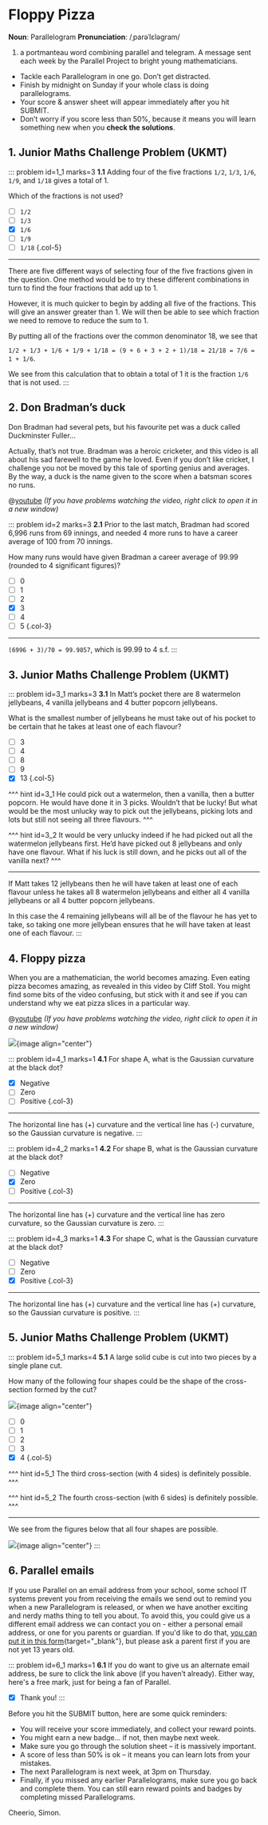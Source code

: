 # Floppy Pizza

<div class="dictionary">

__Noun__: Parallelogram
__Pronunciation__: /ˌparəˈlɛləɡram/

1. a portmanteau word combining parallel and telegram. A message sent each
week by the Parallel Project to bright young mathematicians.

</div>

*	Tackle each Parallelogram in one go. Don’t get distracted.
*	Finish by midnight on Sunday if your whole class is doing parallelograms.
*	Your score & answer sheet will appear immediately after you hit SUBMIT.
*	Don’t worry if you score less than 50%, because it means you will learn something new when you __check the solutions__.


## 1. Junior Maths Challenge Problem (UKMT)
<!--- 2018 (10) --->

::: problem id=1_1 marks=3
__1.1__ Adding four of the five fractions `1/2`, `1/3`, `1/6`, `1/9`, and `1/18` gives a total of 1.  

Which of the fractions is not used?

* [ ] `1/2`
* [ ] `1/3`
* [x] `1/6`
* [ ] `1/9`
* [ ] `1/18`
{.col-5}

---

There are five different ways of selecting four of the five fractions given in the question. One method would be to try these different combinations in turn to find the four fractions that add up to 1.  

However, it is much quicker to begin by adding all five of the fractions. This will give an answer greater than 1. We will then be able to see which fraction we need to remove to reduce the sum to 1.  

By putting all of the fractions over the common denominator 18, we see that

`1/2 + 1/3 + 1/6 + 1/9 + 1/18 = (9 + 6 + 3 + 2 + 1)/18 = 21/18 = 7/6 = 1 + 1/6`.  

We see from this calculation that to obtain a total of 1 it is the fraction `1/6` that is not used.
:::


## 2. Don Bradman’s duck

Don Bradman had several pets, but his favourite pet was a duck called Duckminster Fuller...

Actually, that’s not true. Bradman was a heroic cricketer, and this video is all about his sad farewell to the game he loved. Even if you don’t like cricket, I challenge you not be moved by this tale of sporting genius and averages. By the way, a duck is the name given to the score when a batsman scores no runs.

@[youtube](A8Tiba3h9Fw?rel=0) _(If you have problems watching the video, right click to open it in a new window)_

::: problem id=2 marks=3
__2.1__ Prior to the last match, Bradman had scored 6,996 runs from 69 innings, and needed 4 more runs to have a career average of 100 from 70 innings.  

How many runs would have given Bradman a career average of 99.99 (rounded to 4 significant figures)?

* [ ] 0
* [ ] 1
* [ ] 2
* [x] 3
* [ ] 4
* [ ] 5
{.col-3}

---

`(6996 + 3)/70 = 99.9857`, which is 99.99 to 4 s.f.
:::


## 3. Junior Maths Challenge Problem (UKMT)
<!--- 2009 (15) --->

::: problem id=3_1 marks=3
__3.1__ In Matt’s pocket there are 8 watermelon jellybeans, 4 vanilla jellybeans and 4 butter popcorn jellybeans.

What is the smallest number of jellybeans he must take out of his pocket to be certain that he takes at least one of each flavour?

* [ ] 3
* [ ] 4
* [ ] 8
* [ ] 9
* [x] 13
{.col-5}

^^^ hint id=3_1
He could pick out a watermelon, then a vanilla, then a butter popcorn. He would have done it in 3 picks. Wouldn’t that be lucky! But what would be the most unlucky way to pick out the jellybeans, picking lots and lots but still not seeing all three flavours.
^^^

^^^ hint id=3_2
It would be very unlucky indeed if he had picked out all the watermelon jellybeans first. He’d have picked out 8 jellybeans and only have one flavour. What if his luck is still down, and he picks out all of the vanilla next?
^^^

---

If Matt takes 12 jellybeans then he will have taken at least one of each flavour unless he takes all 8 watermelon jellybeans and either all 4 vanilla jellybeans or all 4 butter popcorn jellybeans.

In this case the 4 remaining jellybeans will all be of the flavour he has yet to take, so taking one more jellybean ensures that he will have taken at least one of each flavour.
:::


## 4. Floppy pizza

When you are a mathematician, the world becomes amazing. Even eating pizza becomes amazing, as revealed in this video by Cliff Stoll. You might find some bits of the video confusing, but stick with it and see if you can understand why we eat pizza slices in a particular way.

@[youtube](gi-TBlh44gY?rel=0) _(If you have problems watching the video, right click to open it in a new window)_

![](/resources/8-39-floppy-pizza/4-gaussian-curvature.png){image align="center"}

::: problem id=4_1 marks=1
__4.1__ For shape A, what is the Gaussian curvature at the black dot?

* [x] Negative
* [ ] Zero
* [ ] Positive
{.col-3}

---

The horizontal line has (+) curvature and the vertical line has (-) curvature, so the Gaussian curvature is negative.
:::

::: problem id=4_2 marks=1
__4.2__ For shape B, what is the Gaussian curvature at the black dot?

* [ ] Negative
* [x] Zero
* [ ] Positive
{.col-3}

---

The horizontal line has (+) curvature and the vertical line has zero curvature, so the Gaussian curvature is zero.
:::

::: problem id=4_3 marks=1
__4.3__ For shape C, what is the Gaussian curvature at the black dot?

* [ ] Negative
* [ ] Zero
* [x] Positive
{.col-3}

---

The horizontal line has (+) curvature and the vertical line has (+) curvature, so the Gaussian curvature is positive.
:::


## 5. Junior Maths Challenge Problem (UKMT)
<!--- 2017 (24) --->

::: problem id=5_1 marks=4
__5.1__ A large solid cube is cut into two pieces by a single plane cut.   

How many of the following four shapes could be the shape of the cross-section formed by the cut?

![](/resources/8-39-floppy-pizza/5-shapes.png){image align="center"}

* [ ] 0
* [ ] 1
* [ ] 2
* [ ] 3
* [x] 4
{.col-5}

^^^ hint id=5_1
The third cross-section (with 4 sides) is definitely possible.
^^^

^^^ hint id=5_2
The fourth cross-section (with 6 sides) is definitely possible.
^^^

---

We see from the figures below that all four shapes are possible.

![](/resources/8-39-floppy-pizza/5-shapes-answer.png){image align="center"}
:::


## 6. Parallel emails

If you use Parallel on an email address from your school, some school IT systems prevent you from receiving the emails we send out to remind you when a new Parallelogram is released, or when we have another exciting and nerdy maths thing to tell you about. To avoid this, you could give us a different email address we can contact you on - either a personal email address, or one for you parents or guardian. If you'd like to do that, [you can put it in this form](https://landing.mailerlite.com/webforms/landing/k6y9h6){target="_blank"}, but please ask a parent first if you are not yet 13 years old.

::: problem id=6_1 marks=1
__6.1__ If you do want to give us an alternate email address, be sure to click the link above (if you haven’t already). Either way, here's a free mark, just for being a fan of Parallel.

* [x] Thank you!
:::


Before you hit the SUBMIT button, here are some quick reminders:

*	You will receive your score immediately, and collect your reward points.
*	You might earn a new badge... if not, then maybe next week.
*	Make sure you go through the solution sheet – it is massively important.
*	A score of less than 50% is ok – it means you can learn lots from your mistakes.
*	The next Parallelogram is next week, at 3pm on Thursday.
*	Finally, if you missed any earlier Parallelograms, make sure you go back and complete them. You can still earn reward points and badges by completing missed Parallelograms.

Cheerio,
Simon.
